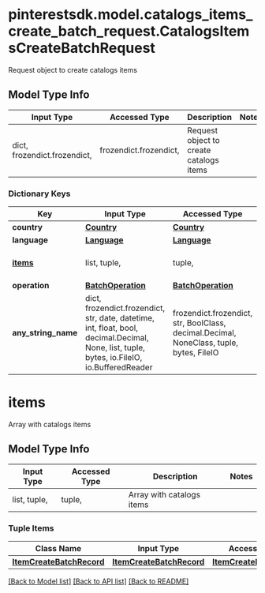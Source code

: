 # pinterestsdk.model.catalogs_items_create_batch_request.CatalogsItemsCreateBatchRequest

Request object to create catalogs items

## Model Type Info
Input Type | Accessed Type | Description | Notes
------------ | ------------- | ------------- | -------------
dict, frozendict.frozendict,  | frozendict.frozendict,  | Request object to create catalogs items | 

### Dictionary Keys
Key | Input Type | Accessed Type | Description | Notes
------------ | ------------- | ------------- | ------------- | -------------
**country** | [**Country**](Country.md) | [**Country**](Country.md) |  | 
**language** | [**Language**](Language.md) | [**Language**](Language.md) |  | 
**[items](#items)** | list, tuple,  | tuple,  | Array with catalogs items | 
**operation** | [**BatchOperation**](BatchOperation.md) | [**BatchOperation**](BatchOperation.md) |  | 
**any_string_name** | dict, frozendict.frozendict, str, date, datetime, int, float, bool, decimal.Decimal, None, list, tuple, bytes, io.FileIO, io.BufferedReader | frozendict.frozendict, str, BoolClass, decimal.Decimal, NoneClass, tuple, bytes, FileIO | any string name can be used but the value must be the correct type | [optional]

# items

Array with catalogs items

## Model Type Info
Input Type | Accessed Type | Description | Notes
------------ | ------------- | ------------- | -------------
list, tuple,  | tuple,  | Array with catalogs items | 

### Tuple Items
Class Name | Input Type | Accessed Type | Description | Notes
------------- | ------------- | ------------- | ------------- | -------------
[**ItemCreateBatchRecord**](ItemCreateBatchRecord.md) | [**ItemCreateBatchRecord**](ItemCreateBatchRecord.md) | [**ItemCreateBatchRecord**](ItemCreateBatchRecord.md) |  | 

[[Back to Model list]](../../README.md#documentation-for-models) [[Back to API list]](../../README.md#documentation-for-api-endpoints) [[Back to README]](../../README.md)

